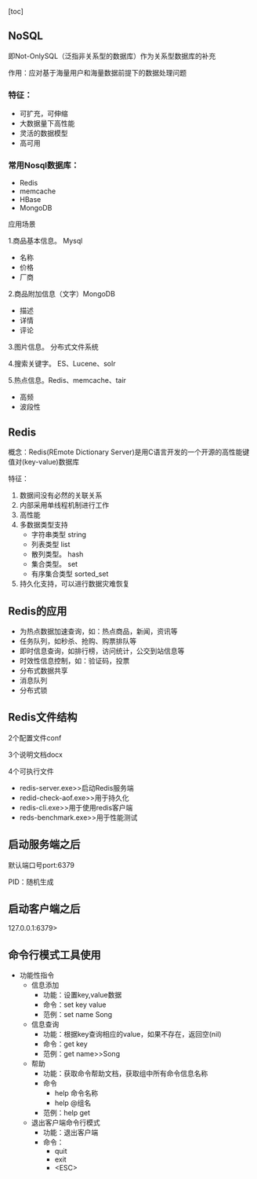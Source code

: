[toc]

## NoSQL

即Not-OnlySQL（泛指非关系型的数据库）作为关系型数据库的补充

作用：应对基于海量用户和海量数据前提下的数据处理问题

### 特征：

* 可扩充，可伸缩
* 大数据量下高性能
* 灵活的数据模型
* 高可用

### 常用Nosql数据库：

* Redis
* memcache
* HBase
* MongoDB

应用场景

1.商品基本信息。  Mysql

* 名称
* 价格
* 厂商

2.商品附加信息（文字）MongoDB

* 描述
* 详情
* 评论

3.图片信息。  分布式文件系统

4.搜索关键字。   ES、Lucene、solr

5.热点信息。Redis、memcache、tair

* 高频
* 波段性

## Redis

概念：Redis(REmote Dictionary Server)是用C语言开发的一个开源的高性能键值对(key-value)数据库

特征：

1. 数据间没有必然的关联关系
2. 内部采用单线程机制进行工作
3. 高性能
4. 多数据类型支持
   * 字符串类型	string
   * 列表类型        list
   * 散列类型。   hash
   * 集合类型。   set
   * 有序集合类型    sorted_set
5. 持久化支持，可以进行数据灾难恢复

## Redis的应用

* 为热点数据加速查询，如：热点商品，新闻，资讯等
* 任务队列，如秒杀、抢购、购票排队等
* 即时信息查询，如排行榜，访问统计，公交到站信息等
* 时效性信息控制，如：验证码，投票
* 分布式数据共享
* 消息队列
* 分布式锁

## Redis文件结构

2个配置文件conf

3个说明文档docx

4个可执行文件

* redis-server.exe>>启动Redis服务端
* redid-check-aof.exe>>用于持久化
* redis-cli.exe>>用于使用redis客户端 
* reds-benchmark.exe>>用于性能测试

## 启动服务端之后

默认端口号port:6379

PID：随机生成

## 启动客户端之后

127.0.0.1:6379>

## 命令行模式工具使用

* 功能性指令
  * 信息添加
    * 功能：设置key,value数据
    * 命令：set key value
    * 范例：set name Song
  * 信息查询
    * 功能：根据key查询相应的value，如果不存在，返回空(nil)
    * 命令：get key
    * 范例：get name>>Song
  * 帮助
    * 功能：获取命令帮助文档，获取组中所有命令信息名称
    * 命令
      * help 命令名称
      * help @组名
    * 范例：help get
  * 退出客户端命令行模式
    * 功能：退出客户端
    * 命令：
      * quit
      * exit
      * \<ESC\>